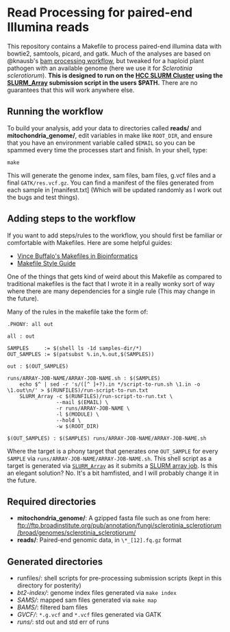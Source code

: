 Read Processing for paired-end Illumina reads
==============================================

This repository contains a Makefile to process paired-end illumina data 
with bowtie2, samtools, picard, and gatk. Much of the analyses are based
on @knausb's [bam processing workflow][brianflow], but tweaked for a
haploid plant pathogen with an available genome (here we use it for 
*Sclerotinia sclerotiorum*). **This is designed to run on the [HCC SLURM
Cluster][HCC] using the [SLURM_Array][sarray] submission script in the
users $PATH.** There are no guarantees that this will work anywhere else.

Running the workflow
--------------------

To build your analysis, add your data to directories called **reads/** and
**mitochondria_genome/**, edit variables in make like `ROOT_DIR`, and ensure
that you have an environment variable called `$EMAIL` so you can be spammed
every time the processes start and finish. In your shell, type:

```
make
```

This will generate the genome index, sam files, bam files, g.vcf files
and a final `GATK/res.vcf.gz`. You can find a manifest of the files
generated from each sample in [manifest.txt] (Which will be updated randomly
as I work out the bugs and test things).

Adding steps to the workflow
----------------------------

If you want to add steps/rules to the workflow, you should first be familiar
or comfortable with Makefiles. Here are some helpful guides:

 - [Vince Buffalo's Makefiles in Bioinformatics][buffalo-make]
 - [Makefile Style Guide][make-style]
 
One of the things that gets kind of weird about this Makefile as compared to
traditional makefiles is the fact that I wrote it in a really wonky sort of
way where there are many dependencies for a single rule (This may change in
the future). 

Many of the rules in the makefile take the form of:

```make
.PHONY: all out

all : out

SAMPLES     := $(shell ls -1d samples-dir/*)
OUT_SAMPLES := $(patsubst %.in,%.out,$(SAMPLES))

out : $(OUT_SAMPLES)

runs/ARRAY-JOB-NAME/ARRAY-JOB-NAME.sh : $(SAMPLES)
	echo $^ | sed -r 's/([^ ]+?).in */script-to-run.sh \1.in -o \1.out\n/' > $(RUNFILES)/run-script-to-run.txt
	SLURM_Array -c $(RUNFILES)/run-script-to-run.txt \
	            --mail $(EMAIL) \
				-r runs/ARRAY-JOB-NAME \
				-l $(MODULE) \
				--hold \
				-w $(ROOT_DIR)

$(OUT_SAMPLES) : $(SAMPLES) runs/ARRAY-JOB-NAME/ARRAY-JOB-NAME.sh

```

Where the target is a phony target that generates one `OUT_SAMPLE` for every 
`SAMPLE` via `runs/ARRAY-JOB-NAME/ARRAY-JOB-NAME.sh`. This shell script as a
target is generated via [`SLURM_Array`][sarray] as it submits a 
[SLURM array job][arrayjob]. Is this an elegant solution? No. It's a bit
hamfisted, and I will probably change it in the future.

 
[make-style]: http://clarkgrubb.com/makefile-style-guide
[buffalo-make]: https://github.com/vsbuffalo/makefiles-in-bioinfo
[brianflow]: https://github.com/knausb/bam_processing
[HCC]: http://hcc.unl.edu/
[sarray]: https://github.com/zkamvar/SLURM_Array
[arrayjob]: https://slurm.schedmd.com/job_array.html

Required directories
--------------------

 - **mitochondria_genome/**: A gzipped fasta file such as one from here:  ftp://ftp.broadinstitute.org/pub/annotation/fungi/sclerotinia_sclerotiorum/broad/genomes/sclerotinia_sclerotiorum/
 - **reads/**: Paired-end genomic data, in `\*_[12].fq.gz` format
 
 
 Generated directories
 ---------------------
 
 - runfiles/: shell scripts for pre-processing submission scripts (kept in this directory for posterity)
 - *bt2-index/*: genome index files generated via `make index` 
 - *SAMS/*: mapped sam files generated via `make map`
 - *BAMS/*: filtered bam files
 - *GVCF/*: `*.g.vcf` and `*.vcf` files generated via GATK
 - *runs/*: std out and std err of runs
